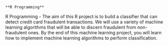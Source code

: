                                                                                             **R Programming**
R Programming - The aim of this R project is to build a classifier that can detect credit card fraudulent transactions. 
We will use a variety of machine learning algorithms that will be able to discern fraudulent from non-fraudulent ones. 
By the end of this machine learning project, you will learn how to implement machine learning algorithms to perform classification.

